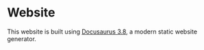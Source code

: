 # Website

This website is built using [Docusaurus 3.8](https://docusaurus.io/), a modern static website generator.
